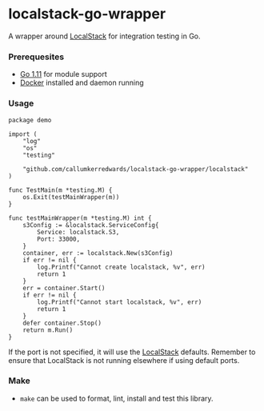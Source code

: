 # localstack-go-wrapper
A wrapper around [LocalStack](https://github.com/localstack/localstack) for integration testing in Go.

### Prerequesites

- [Go 1.11](https://golang.org/doc/go1.11) for module support
- [Docker](https://www.docker.com) installed and daemon running

### Usage

```
package demo

import (
	"log"
	"os"
	"testing"

	"github.com/callumkerredwards/localstack-go-wrapper/localstack"
)

func TestMain(m *testing.M) {
	os.Exit(testMainWrapper(m))
}

func testMainWrapper(m *testing.M) int {
    s3Config := &localstack.ServiceConfig{
        Service: localstack.S3,
        Port: 33000,
    }
    container, err := localstack.New(s3Config)
    if err != nil {
        log.Printf("Cannot create localstack, %v", err)
        return 1
    }
    err = container.Start()
    if err != nil {
        log.Printf("Cannot start localstack, %v", err)
        return 1
    }
    defer container.Stop()
	return m.Run()
}
```

If the port is not specified, it will use the [LocalStack](https://github.com/localstack/localstack) 
defaults. Remember to ensure that LocalStack is not running elsewhere if using default ports.

### Make

- `make` can be used to format, lint, install and test this library.
